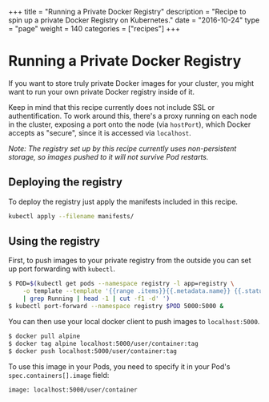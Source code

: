 +++
title = "Running a Private Docker Registry"
description = "Recipe to spin up a private Docker Registry on Kubernetes."
date = "2016-10-24"
type = "page"
weight = 140
categories = ["recipes"]
+++

# Running a Private Docker Registry

If you want to store truly private Docker images for your cluster, you might want to run your own private Docker registry inside of it.

Keep in mind that this recipe currently does not include SSL or authentification. To work around this, there's a proxy running on each node in the cluster, exposing a port onto the node (via `hostPort`), which Docker accepts as "secure", since it is accessed via `localhost`.

_Note: The registry set up by this recipe currently uses non-persistent storage, so images pushed to it will not survive Pod restarts._

## Deploying the registry

To deploy the registry just apply the manifests included in this recipe.

```bash
kubectl apply --filename manifests/
```

## Using the registry

First, to push images to your private registry from the outside you can set up port forwarding with `kubectl`.

```bash
$ POD=$(kubectl get pods --namespace registry -l app=registry \
    -o template --template '{{range .items}}{{.metadata.name}} {{.status.phase}}{{"\n"}}{{end}}' \
    | grep Running | head -1 | cut -f1 -d' ')
$ kubectl port-forward --namespace registry $POD 5000:5000 &
```

You can then use your local docker client to push images to `localhost:5000`.

```bash
$ docker pull alpine
$ docker tag alpine localhost:5000/user/container:tag
$ docker push localhost:5000/user/container:tag
```

To use this image in your Pods, you need to specify it in your Pod's `spec.containers[].image` field:

`image: localhost:5000/user/container`
